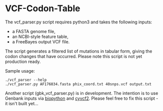 # VCF-Codon-Table
The vcf_parser.py script requires python3 and takes the following inputs:
* a FASTA genome file,
* an NCBI-style feature table,
* a FreeBayes output VCF file.

The script generates a filtered list of mutations in tabular form, giving the codon changes that have occurred. Please note this script is not yet production ready.

Sample usage:
```
./vcf_parser --help
./vcf_parser.py AF176034.fasta phix_coord.txt 40snps.vcf output.txt
```
Another script (gbk_vcf_parser.py) is in development. The intention is to use Genbank inputs via [biopython](http://biopython.org/DIST/docs/tutorial/Tutorial.html) and [cyvcf2](http://brentp.github.io/cyvcf2/). Please feel free to fix this script - it isn't built yet...
